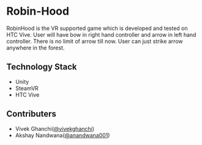 # Robin-Hood

RobinHood is the VR supported game which is developed and tested on HTC Vive. User will have bow in right hand controller and arrow in left hand controller. There is no limit of arrow till now. User can just strike arrow anywhere in the forest. 

## Technology Stack 
 
- Unity
- SteamVR
- HTC Vive

## Contributers

- Vivek Ghanchi([@vivekghanchi](https://github.com/vivekghanchi))
- Akshay Nandwana([@anandwana001](https://github.com/anandwana001))
